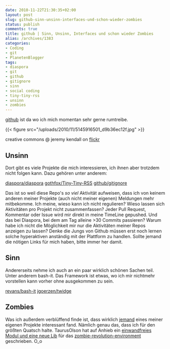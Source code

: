 ```yaml
---
date: 2010-11-22T21:30:35+02:00
layout: post
slug: github-sinn-unsinn-interfaces-und-schon-wieder-zombies
status: publish
comments: true
title: github | Sinn, Unsinn, Interfaces und schon wieder Zombies
alias: /archives/1383
categories:
- Coding
- git
- PlanetenBlogger
tags:
- diaspora
- git
- github
- gitignore
- sinn
- social coding
- tiny-tiny-rss
- unsinn
- zombies
---
```


[github](http://github.com/noqqe) ist da wo ich mich momentan sehr gerne rumtreibe.

{{< figure src="/uploads/2010/11/5145916501_d9b36ec12f.jpg" >}}

creative commons @ jeremy kendall on [flickr](http://www.flickr.com/photos/jeremykendall/5145916501/sizes/m/in/photostream/)


## Unsinn


Dort gibt es viele Projekte die mich interessieren, ich ihnen aber  trotzdem nicht folgen kann. Dazu gehören unter anderem:

[diaspora/diaspora](https://github.com/diaspora/diaspora)
[gothfox/Tiny-Tiny-RSS](http://github.com/gothfox/Tiny-Tiny-RSS)
[github/gitignore](http://github.com/github/gitignore)

Das ist so weil diese Repo's _so viel_ Aktivität aufweisen, dass ich von keinem anderen meiner Projekte (auch nicht meiner eigenen) Meldungen mehr mitbekomme. Ich meine, wieso kann ich nicht regulieren? Wieso lassen sich Aktivitäten pro Projekt nicht zusammenfassen? Jeder Pull Request, Kommentar oder Issue wird mir direkt in meine TimeLine gepushed. Und das bei Diaspora, bei dem am Tag alleine >30 Commits passieren? Warum habe ich nicht die Möglichkeit mir nur die Aktivitäten meiner Repos anzeigen zu lassen? Denke die Jungs von Github müssen erst noch lernen solche hyperaktiven anständig mit der Plattform zu handlen. Sollte jemand die nötigen Links für mich haben, bitte immer her damit.


## Sinn


Andererseits nehme ich auch an ein paar wirklich schönen Sachen teil. Unter anderem bash-it. Das Framework ist etwas, wo ich mir nichtmehr vorstellen kann vorher ohne ausgekommen zu sein.

[revans/bash-it](http://github.com/revans/bash-it)
[jgoerzen/twidge](http://github.com/jgoerzen/twidge)


## Zombies


Was ich außerdem verblüffend finde ist, dass wirklich [jemand](https://github.com/TaurusOlson) eines meiner eigenen Projekte interessant fand. Nämlich genau das, dass ich für den größten Quatsch halte. TaurusOlson hat auf Anhieb ein [einwandfreies Modul und eine neue Lib](https://github.com/noqqe/zombie-revolution-environment/commit/4719bebc6112449e114a7fff88b3fc0dbf5c6508) für das [zombie-revolution-environment](http://github.com/noqqe/zombie-revolution-environment) geschrieben. O_o

